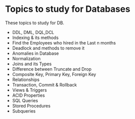 # Topics to study for Databases
These topics to study for DB.

- DDL, DML, DQL,DCL
- Indexing & its methods
- Find the Employees who hired in the Last n months
- Deadlock and methods to remove it
- Anomalies in Database
- Normalization
- Joins and its Types
- Difference between Truncate and Drop
- Composite Key, Primary Key, Foreign Key
- Relationships
- Transaction, Commit & Rollback
- Views & Triggers
- ACID Properties
- SQL Queries
- Stored Procedures
- Subqueries
